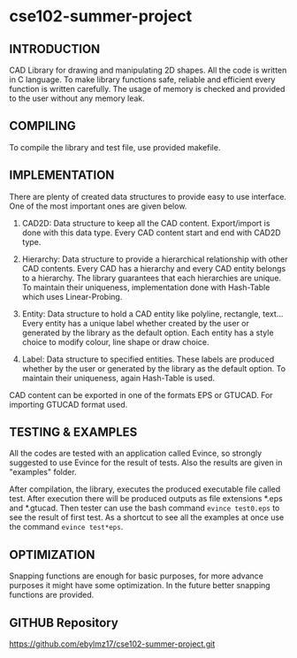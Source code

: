 # cse102-summer-project

INTRODUCTION
---------------------
CAD Library for drawing and manipulating 2D shapes. All the code
is written in C language. To make library functions safe, reliable
and efficient every function is written carefully. The usage of
memory is checked and provided to the user without any memory leak. 


COMPILING
---------------------
To compile the library and test file, use provided makefile.


IMPLEMENTATION
---------------------
There are plenty of created data structures to provide easy to use
interface. One of the most important ones are given below.

1. CAD2D:
    Data structure to keep all the CAD content. Export/import 
    is done with this data type. Every CAD content 
    start and end with CAD2D type.   

2. Hierarchy: 
    Data structure to provide a hierarchical relationship with other
    CAD contents. Every CAD has a hierarchy and every CAD entity belongs
    to a hierarchy. The library guarantees that each hierarchies are unique.
    To maintain their uniqueness, implementation done with Hash-Table which uses Linear-Probing.

3. Entity:
    Data structure to hold a CAD entity like polyline, rectangle, text...
    Every entity has a unique label whether created by the user or generated
    by the library as the default option. Each entity has a style choice to
    modify colour, line shape or draw choice.

3. Label:
    Data structure to specified entities. These labels are produced whether 
    by the user or generated by the library as the default option. To
    maintain their uniqueness, again Hash-Table is used.

CAD content can be exported in one of the formats EPS or GTUCAD. For 
importing GTUCAD format used.


TESTING & EXAMPLES
---------------------
All the codes are tested with an application called Evince, so 
strongly suggested to use Evince for the result of tests. Also the 
results are given in "examples" folder.

After compilation, the library, executes the produced executable file
called test. After execution there will be produced outputs as file
extensions *.eps and *.gtucad. Then tester can use the bash command
`evince test0.eps` to see the result of first test. As a shortcut to see
all the examples at once use the command `evince test*eps`. 


OPTIMIZATION
---------------------
Snapping functions are enough for basic purposes, for more advance
purposes it might have some optimization. In the future better snapping
functions are provided.


GITHUB Repository
---------------------
https://github.com/ebylmz17/cse102-summer-project.git
